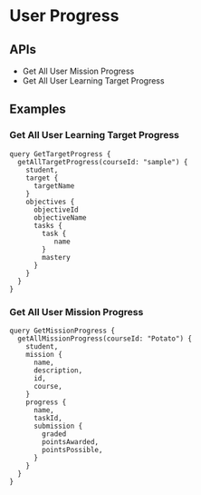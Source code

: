 # User Progress

## APIs

* Get All User Mission Progress
* Get All User Learning Target Progress

## Examples

### Get All User Learning Target Progress
```
query GetTargetProgress {
  getAllTargetProgress(courseId: "sample") {
    student,
    target {
      targetName
    }
    objectives {
      objectiveId
      objectiveName
      tasks {
        task {
           name
        }
        mastery
      }
    }
  }
}
```

### Get All User Mission Progress
```
query GetMissionProgress {
  getAllMissionProgress(courseId: "Potato") {
    student,
    mission {
      name,
      description,
      id,
      course,
    }
    progress {
      name,
      taskId,
      submission {
        graded
        pointsAwarded,
        pointsPossible,
      }
    }
  }
}
```